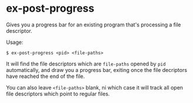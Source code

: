 # ex-post-progress

Gives you a progress bar for an existing program that's processing a file descriptor.

Usage:

```
$ ex-post-progress <pid> <file-paths>
```

It will find the file descriptors which are `file-paths` opened by `pid` automatically, and draw you a progress bar, exiting once the file decriptors have reached the end of the file.

You can also leave `<file-paths>` blank, ni which case it will track all open file descriptors which point to regular files.
